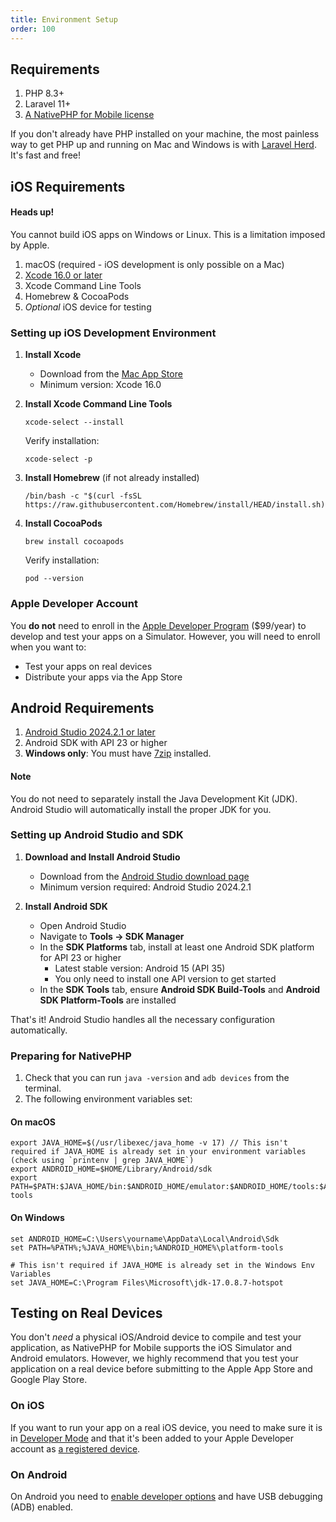 ```yaml
---
title: Environment Setup
order: 100
---
```


## Requirements

1. PHP 8.3+
2. Laravel 11+
3. [A NativePHP for Mobile license](https://nativephp.com/mobile)

If you don't already have PHP installed on your machine, the most painless way to get PHP up and running on Mac and
Windows is with [Laravel Herd](https://herd.laravel.com). It's fast and free!

## iOS Requirements

<aside class="relative z-0 mt-5 overflow-hidden rounded-2xl bg-pink-50 px-5 ring-1 ring-black/5 dark:bg-pink-600/10">

#### Heads up!

You cannot build iOS apps on Windows or Linux. This is a limitation imposed by Apple.

</aside>

1. macOS (required - iOS development is only possible on a Mac)
2. [Xcode 16.0 or later](https://apps.apple.com/app/xcode/id497799835)
3. Xcode Command Line Tools
4. Homebrew & CocoaPods
5. _Optional_ iOS device for testing

### Setting up iOS Development Environment

1. **Install Xcode**
   - Download from the [Mac App Store](https://apps.apple.com/app/xcode/id497799835)
   - Minimum version: Xcode 16.0

2. **Install Xcode Command Line Tools**
   ```shell
   xcode-select --install
   ```
   Verify installation:
   ```shell
   xcode-select -p
   ```

3. **Install Homebrew** (if not already installed)
   ```shell
   /bin/bash -c "$(curl -fsSL https://raw.githubusercontent.com/Homebrew/install/HEAD/install.sh)"
   ```

4. **Install CocoaPods**
   ```shell
   brew install cocoapods
   ```
   Verify installation:
   ```shell
   pod --version
   ```

### Apple Developer Account
You **do not** need to enroll in the [Apple Developer Program](https://developer.apple.com/programs/enroll/) ($99/year)
to develop and test your apps on a Simulator. However, you will need to enroll when you want to:
- Test your apps on real devices
- Distribute your apps via the App Store

## Android Requirements

1. [Android Studio 2024.2.1 or later](https://developer.android.com/studio)
2. Android SDK with API 23 or higher
3. **Windows only**: You must have [7zip](https://www.7-zip.org/) installed.

<aside class="relative z-0 mt-5 overflow-hidden rounded-2xl bg-pink-50 px-5 ring-1 ring-black/5 dark:bg-pink-600/10">

#### Note

You do not need to separately install the Java Development Kit (JDK). Android Studio will automatically install the
proper JDK for you.

</aside> 

### Setting up Android Studio and SDK

1. **Download and Install Android Studio**
   - Download from the [Android Studio download page](https://developer.android.com/studio)
   - Minimum version required: Android Studio 2024.2.1

2. **Install Android SDK**
   - Open Android Studio
   - Navigate to **Tools → SDK Manager**
   - In the **SDK Platforms** tab, install at least one Android SDK platform for API 23 or higher
     - Latest stable version: Android 15 (API 35)
     - You only need to install one API version to get started
   - In the **SDK Tools** tab, ensure **Android SDK Build-Tools** and **Android SDK Platform-Tools** are installed

That's it! Android Studio handles all the necessary configuration automatically.

### Preparing for NativePHP

1. Check that you can run `java -version` and `adb devices` from the terminal.
2. The following environment variables set:

#### On macOS
```shell
export JAVA_HOME=$(/usr/libexec/java_home -v 17) // This isn't required if JAVA_HOME is already set in your environment variables (check using `printenv | grep JAVA_HOME`)
export ANDROID_HOME=$HOME/Library/Android/sdk
export PATH=$PATH:$JAVA_HOME/bin:$ANDROID_HOME/emulator:$ANDROID_HOME/tools:$ANDROID_HOME/tools/bin:$ANDROID_HOME/platform-tools
```

#### On Windows
```shell
set ANDROID_HOME=C:\Users\yourname\AppData\Local\Android\Sdk
set PATH=%PATH%;%JAVA_HOME%\bin;%ANDROID_HOME%\platform-tools

# This isn't required if JAVA_HOME is already set in the Windows Env Variables
set JAVA_HOME=C:\Program Files\Microsoft\jdk-17.0.8.7-hotspot
```

## Testing on Real Devices

You don't _need_ a physical iOS/Android device to compile and test your application, as NativePHP for Mobile supports
the iOS Simulator and Android emulators. However, we highly recommend that you test your application on a real device
before submitting to the Apple App Store and Google Play Store.

### On iOS
If you want to run your app on a real iOS device, you need to make sure it is in
[Developer Mode](https://developer.apple.com/documentation/xcode/enabling-developer-mode-on-a-device)
and that it's been added to your Apple Developer account as
[a registered device](https://developer.apple.com/account/resources/devices/list).

### On Android
On Android you need to [enable developer options](https://developer.android.com/studio/debug/dev-options#enable)
and have USB debugging (ADB) enabled.
